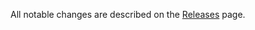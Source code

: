 All notable changes are described on the [Releases](https://github.com/inizio/babel-plugin-transform-react-remove-class-properties/releases) page.
